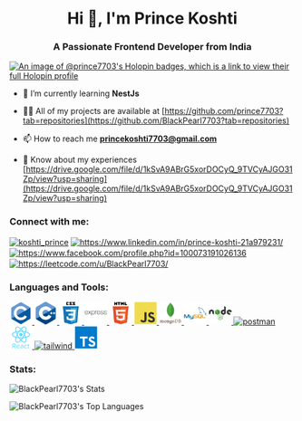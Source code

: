 <h1 align="center">Hi 👋, I'm Prince Koshti</h1>
<h3 align="center">A Passionate Frontend Developer from India</h3>


[![An image of @prince7703's Holopin badges, which is a link to view their full Holopin profile](https://holopin.me/prince7703)](https://holopin.io/@prince7703)

- 🌱 I’m currently learning **NestJs**

- 👨‍💻 All of my projects are available at [https://github.com/prince7703?tab=repositories](https://github.com/BlackPearl7703?tab=repositories)

- 📫 How to reach me **princekoshti7703@gmail.com**

- 📄 Know about my experiences [https://drive.google.com/file/d/1kSvA9ABrG5xorDOCyQ_9TVCyAJGO31Zp/view?usp=sharing](https://drive.google.com/file/d/1kSvA9ABrG5xorDOCyQ_9TVCyAJGO31Zp/view?usp=sharing)


<!--- ⚡ Fun fact **I’m an extrovert with an introverted side.** -->

<h3 align="left">Connect with me:</h3>
<p align="left">
<a href="https://twitter.com/koshti_prince" target="blank"><img align="center" src="https://raw.githubusercontent.com/rahuldkjain/github-profile-readme-generator/master/src/images/icons/Social/twitter.svg" alt="koshti_prince" height="30" width="40" /></a>
<a href="https://linkedin.com/in/prince-koshti-21a979231/" target="blank"><img align="center" src="https://raw.githubusercontent.com/rahuldkjain/github-profile-readme-generator/master/src/images/icons/Social/linked-in-alt.svg" alt="https://www.linkedin.com/in/prince-koshti-21a979231/" height="30" width="40" /></a>
<a href="https://fb.com/profile.php?id=100073191026136" target="blank"><img align="center" src="https://raw.githubusercontent.com/rahuldkjain/github-profile-readme-generator/master/src/images/icons/Social/facebook.svg" alt="https://www.facebook.com/profile.php?id=100073191026136" height="30" width="40" /></a>
<a href="https://leetcode.com/u/koshti07/" target="blank"><img align="center" src="https://raw.githubusercontent.com/rahuldkjain/github-profile-readme-generator/master/src/images/icons/Social/leet-code.svg" alt="https://leetcode.com/u/BlackPearl7703/" height="30" width="40" /></a>
</p>

<h3 align="left">Languages and Tools:</h3>
<p align="left"> <a href="https://www.cprogramming.com/" target="_blank" rel="noreferrer"> <img src="https://raw.githubusercontent.com/devicons/devicon/master/icons/c/c-original.svg" alt="c" width="40" height="40"/> </a> <a href="https://www.w3schools.com/cpp/" target="_blank" rel="noreferrer"> <img src="https://raw.githubusercontent.com/devicons/devicon/master/icons/cplusplus/cplusplus-original.svg" alt="cplusplus" width="40" height="40"/> </a> <a href="https://www.w3schools.com/css/" target="_blank" rel="noreferrer"> <img src="https://raw.githubusercontent.com/devicons/devicon/master/icons/css3/css3-original-wordmark.svg" alt="css3" width="40" height="40"/> </a> <a href="https://expressjs.com" target="_blank" rel="noreferrer"> <img src="https://raw.githubusercontent.com/devicons/devicon/master/icons/express/express-original-wordmark.svg" alt="express" width="40" height="40"/> </a> <a href="https://www.w3.org/html/" target="_blank" rel="noreferrer"> <img src="https://raw.githubusercontent.com/devicons/devicon/master/icons/html5/html5-original-wordmark.svg" alt="html5" width="40" height="40"/> </a> <a href="https://developer.mozilla.org/en-US/docs/Web/JavaScript" target="_blank" rel="noreferrer"> <img src="https://raw.githubusercontent.com/devicons/devicon/master/icons/javascript/javascript-original.svg" alt="javascript" width="40" height="40"/> </a> <a href="https://www.mongodb.com/" target="_blank" rel="noreferrer"> <img src="https://raw.githubusercontent.com/devicons/devicon/master/icons/mongodb/mongodb-original-wordmark.svg" alt="mongodb" width="40" height="40"/> </a> <a href="https://www.mysql.com/" target="_blank" rel="noreferrer"> <img src="https://raw.githubusercontent.com/devicons/devicon/master/icons/mysql/mysql-original-wordmark.svg" alt="mysql" width="40" height="40"/> </a> <a href="https://nodejs.org" target="_blank" rel="noreferrer"> <img src="https://raw.githubusercontent.com/devicons/devicon/master/icons/nodejs/nodejs-original-wordmark.svg" alt="nodejs" width="40" height="40"/> </a> <a href="https://postman.com" target="_blank" rel="noreferrer"> <img src="https://www.vectorlogo.zone/logos/getpostman/getpostman-icon.svg" alt="postman" width="40" height="40"/> </a> <a href="https://reactjs.org/" target="_blank" rel="noreferrer"> <img src="https://raw.githubusercontent.com/devicons/devicon/master/icons/react/react-original-wordmark.svg" alt="react" width="40" height="40"/> </a> <a href="https://tailwindcss.com/" target="_blank" rel="noreferrer"> <img src="https://www.vectorlogo.zone/logos/tailwindcss/tailwindcss-icon.svg" alt="tailwind" width="40" height="40"/> </a> <a href="https://www.typescriptlang.org/" target="_blank" rel="noreferrer"> <img src="https://raw.githubusercontent.com/devicons/devicon/master/icons/typescript/typescript-original.svg" alt="typescript" width="40" height="40"/> </a> </p>
<h3 align="left">Stats:</h3>

![BlackPearl7703's Stats](https://github-readme-stats.vercel.app/api?username=BlackPearl7703&theme=dark&show_icons=true&hide_border=false&count_private=true)

![BlackPearl7703's Top Languages](https://github-readme-stats.vercel.app/api/top-langs/?username=BlackPearl7703&theme=dark&show_icons=true&hide_border=false&layout=compact)
